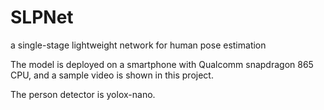 # SLPNet
a single-stage lightweight network for human pose estimation

The model is deployed on a smartphone with Qualcomm snapdragon 865 CPU, and a sample video is shown in this project.

The person detector is yolox-nano.
